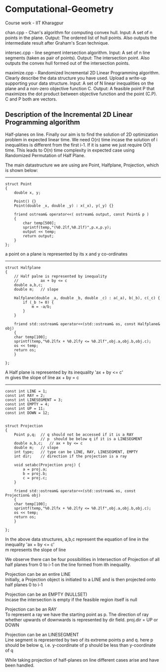 # Computational-Geometry
Course work - IIT Kharagpur

chan.cpp - Chan's algorithm for computing convex hull.
Input: A set of n points in the plane.
Output: The ordered list of hull points. Also outputs the intermediate result after Graham's Scan technique.

intersec.cpp - line segment intersection algorithm.
Input: A set of n line segments (taken as pair of points).
Output: The intersection point. Also outputs the convex hull formed out of the intersection points.

maximize.cpp - Randomized Incremental 2D Linear Programming algorithm. Clearly describe the data structure you have used. Upload a  write-up supporting your data structure.
Input: A set of N  linear inequalities on the plane and a non-zero objective function C.
Output: A feasible point P that maximizes the dot product between objective function and the point (C.P). C and P both are vectors.

Description of the Incremental 2D Linear Programming algorithm
--------------------------------------------------------------

Half-planes on line. 
Finally our aim is to find the solution of 2D optimization problem in expected linear time.
We need O(n) time incase the solution of i inequalities is different from the first i-1.
If it is same we just require O(1) time. This leads to O(n) time complexity in expected case using Randomized Permutation of Half Plane.

The main datastructure we are using are Point, Halfplane, Projection,  which is shown below:


---------------------------------------------------------------------------------------------------------

	struct Point
	{
		double x, y;

		Point() {}
		Point(double _x, double _y) : x(_x), y(_y) {}

		friend ostream& operator<<( ostream& output, const Point& p )
		{
			char temp[500];
			sprintf(temp,"(%0.2lf,%0.2lf)",p.x,p.y);
			output << temp;
			return output;
		}   
	};

a point on a plane is represented by its x and y co-ordinates

-----------------------------------------------------------------------------------------------------------


	struct Halfplane
	{
		// Half palne is represented by inequality
		//			ax + by <= c
		double a,b,c;
		double m;	// slope
	
		Halfplane(double _a, double _b, double _c) : a(_a), b(_b), c(_c) {
			if (_b != 0) {
				m = -a/b;
			}
		}
	
		friend std::ostream& operator<<(std::ostream& os, const Halfplane& obj)
		{
	   	char temp[100];
	   	sprintf(temp,"%0.2lfx + %0.2lfy <= %0.2lf",obj.a,obj.b,obj.c);
	   	os << temp;
	   	return os;
		}
	
	};

A Half plane is represented by its inequality 'ax + by <= c' <br>
m gives the slope of line ax + by = c


-----------------------------------------------------------------------------------------------------------


	const int LINE = 1;
	const int RAY = 2;
	const int LINESEGMENT = 3;
	const int EMPTY = 4;
	const int UP = 11;
	const int DOWN = 12;


	struct Projection
	{
		Point p,q;	// q should not be accessed if it is a RAY
					// p  should be below q if it is a LINESEGMENT
		double a,b,c;	// ax + by <= c
		double m;	// slope
		int type;	// type can be LINE, RAY, LINESEGMENT, EMPTY
		int dir;	// direction if the projection is a ray
	
		void setabc(Projection proj) {
			a = proj.a;
			b = proj.b;
			c = proj.c;
		}
	
		friend std::ostream& operator<<(std::ostream& os, const Projection& obj)
		{
	   	char temp[100];
	   	sprintf(temp,"%0.2lfx + %0.2lfy <= %0.2lf",obj.a,obj.b,obj.c);
	   	os << temp;
	   	return os;
		}
	
	};


In the above data structures, a,b,c represent the equation of line in the inequality 'ax + by <= c' <br>
m represents the slope of line


We observe there can be four possibilities in Intersection of Projection of all half planes from 0 to i-1 on the line
formed from ith inequality.

Projection can be an entire LINE <br>
Initially, a Projection object is initiated to a LINE and is then projected onto half planes 0 to i-1

Projection can be an EMPTY (NULLSET) <br>
Incase the intersection is empty if the feasible region itself is null

Projection can be an RAY <br>
To represent a ray we have the starting point as p. 
The direction of ray whether upwards of downwards is represented by dir field. 
proj.dir = UP or DOWN

Projection can be an LINESEGMENT <br>
Line segment is represented by two of its extreme points p and q.
here p should be below q, i.e. y-coordinate of p should be less than y-coordinate of q


While taking projection of half-planes on line different cases arise and have been handled.
